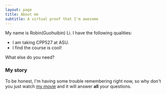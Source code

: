 ```yaml
---
layout: page
title: About me
subtitle: A virtual proof that I'm awesome
---
```


My name is Robin(Guohuibin) Li. I have the following qualities:

- I am taking CPP527 at ASU.
- I find the course is cool!

What else do you need?

### My story

To be honest, I'm having some trouble remembering right now, so why don't you just watch [my movie](https://en.wikipedia.org/wiki/The_Princess_Bride_%28film%29) and it will answer **all** your questions.
